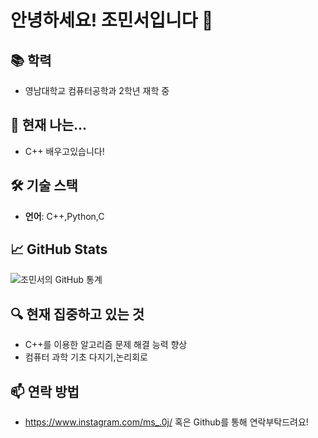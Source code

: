 # 안녕하세요! 조민서입니다 👋

## 📚 학력
- 영남대학교 컴퓨터공학과 2학년 재학 중

## 🌱 현재 나는...
- C++ 배우고있습니다!

## 🛠️ 기술 스택
- **언어**: C++,Python,C

## 📈 GitHub Stats

![조민서의 GitHub 통계](https://github-readme-stats.vercel.app/api?username=yourGithubUsername&show_icons=true&theme=radical)

## 🔍 현재 집중하고 있는 것
- C++를 이용한 알고리즘 문제 해결 능력 향상
- 컴퓨터 과학 기초 다지기,논리회로

## 📫 연락 방법
- https://www.instagram.com/ms_.0j/ 혹은 Github를 통해 연락부탁드려요!
